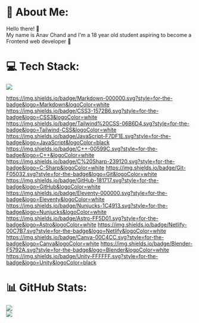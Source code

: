 # 💫 About Me:
Hello there! 👋<br>My name is Anav Chand and I'm a 18 year old student aspiring to become a Frontend web developer 🚀 

# 💻 Tech Stack:
<!-- ![CSS3]([https://img.shields.io/badge/css3-%231572B6.svg?style=for-the-badge&logo=css3&logoColor=white](https://img.shields.io/badge/CSS3-1572B6.svg?style=for-the-badge&logo=CSS3&logoColor=white)) 
![Tailwind](https://img.shields.io/badge/Tailwind_CSS-38B2AC?style=for-the-badge&logo=tailwind-css&logoColor=white "Tailwind")
![HTML5](https://img.shields.io/badge/html5-%23E34F26.svg?style=for-the-badge&logo=html5&logoColor=white) 
![Markdown](https://img.shields.io/badge/markdown-%23000000.svg?style=for-the-badge&logo=markdown&logoColor=white) 
![JavaScript](https://img.shields.io/badge/JavaScript-F7DF1E?style=for-the-badge&logo=javascript&logoColor=black "JavaScript")
![C++](https://img.shields.io/badge/c++-%2300599C.svg?style=for-the-badge&logo=c%2B%2B&logoColor=white "C++")
![C#](https://img.shields.io/badge/c%23-%23239120.svg?style=for-the-badge&logo=c-sharp&logoColor=white "C#")
![Git](https://img.shields.io/badge/git-%23F05033.svg?style=for-the-badge&logo=git&logoColor=white "Git")
![GitHub](https://img.shields.io/badge/github-%23121011.svg?style=for-the-badge&logo=github&logoColor=white "GitHub")
![Netlify](https://img.shields.io/badge/netlify-%23000000.svg?style=for-the-badge&logo=netlify&logoColor=#00C7B7 "Netlify")
![Canva](https://img.shields.io/badge/Canva-%2300C4CC.svg?style=for-the-badge&logo=Canva&logoColor=white) 
![Blender](https://img.shields.io/badge/blender-%23F5792A.svg?style=for-the-badge&logo=blender&logoColor=white) 
![UNITY](https://img.shields.io/badge/Unity-%2320232a.svg?style=for-the-badge&logo=unity&logoColor=white)  -->

![](https://img.shields.io/badge/HTML5-E34F26.svg?style=for-the-badge&logo=HTML5&logoColor=white)

https://img.shields.io/badge/Markdown-000000.svg?style=for-the-badge&logo=Markdown&logoColor=white
https://img.shields.io/badge/CSS3-1572B6.svg?style=for-the-badge&logo=CSS3&logoColor=white
https://img.shields.io/badge/Tailwind%20CSS-06B6D4.svg?style=for-the-badge&logo=Tailwind-CSS&logoColor=white
https://img.shields.io/badge/JavaScript-F7DF1E.svg?style=for-the-badge&logo=JavaScript&logoColor=black
https://img.shields.io/badge/C++-00599C.svg?style=for-the-badge&logo=C++&logoColor=white
https://img.shields.io/badge/C%20Sharp-239120.svg?style=for-the-badge&logo=C-Sharp&logoColor=white
https://img.shields.io/badge/Git-F05032.svg?style=for-the-badge&logo=Git&logoColor=white
https://img.shields.io/badge/GitHub-181717.svg?style=for-the-badge&logo=GitHub&logoColor=white
https://img.shields.io/badge/Eleventy-000000.svg?style=for-the-badge&logo=Eleventy&logoColor=white
https://img.shields.io/badge/Nunjucks-1C4913.svg?style=for-the-badge&logo=Nunjucks&logoColor=white
https://img.shields.io/badge/Astro-FF5D01.svg?style=for-the-badge&logo=Astro&logoColor=white
https://img.shields.io/badge/Netlify-00C7B7.svg?style=for-the-badge&logo=Netlify&logoColor=white
https://img.shields.io/badge/Canva-00C4CC.svg?style=for-the-badge&logo=Canva&logoColor=white
https://img.shields.io/badge/Blender-F5792A.svg?style=for-the-badge&logo=Blender&logoColor=white
https://img.shields.io/badge/Unity-FFFFFF.svg?style=for-the-badge&logo=Unity&logoColor=black





<!-- ![TypeScript](https://img.shields.io/badge/typescript-%23007ACC.svg?style=for-the-badge&logo=typescript&logoColor=white) -->
<!-- ![React](https://img.shields.io/badge/react-%2320232a.svg?style=for-the-badge&logo=react&logoColor=%2361DAFB)  -->
<!-- ![Bootstrap](https://img.shields.io/badge/bootstrap-%23563D7C.svg?style=for-the-badge&logo=bootstrap&logoColor=white)  -->

# 📊 GitHub Stats:
![](https://github-readme-stats.vercel.app/api?username=anav5704&theme=react&hide_border=true&include_all_commits=false&count_private=false)<br/>
![](https://github-readme-streak-stats.herokuapp.com/?user=anav5704&theme=react&hide_border=true)<br/>

<!-- [![](https://visitcount.itsvg.in/api?id=anav5704&icon=2&color=1)](https://visitcount.itsvg.in) -->

<!-- Proudly created with GPRM ( https://gprm.itsvg.in ) -->

